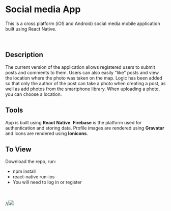 <h1> Social media App</h1>
<p>This is a cross platform (iOS and Android) social media mobile application built using React Native.</p>
<br>

## Description

<p>The current version of the application allows registered users to submit posts and comments to them. Users can also easily "like" posts and view the location where the photo was taken on the map. Logic has been added so that only the author of the post can take a photo when creating a post, as well as add photos from the smartphone library. When uploading a photo, you can choose a location.  </p>

## Tools

<p> App is built using <b>React Native</b>. <b>Firebase</b> is the platform used for authentication and storing data. Profile images are rendered using <b>Gravatar</b> and Icons are rendered using <b>Ionicons</b>.</p>

## To View 

<p> Download the repo, run: </p>

<ul>
<li>npm install</li>
<li>react-native run-ios</li>
<li> You will need to log in or register </li>
</ul>

<br>
<br>
//<img src="assets/screenshots/connectionsscreenshots.png">
